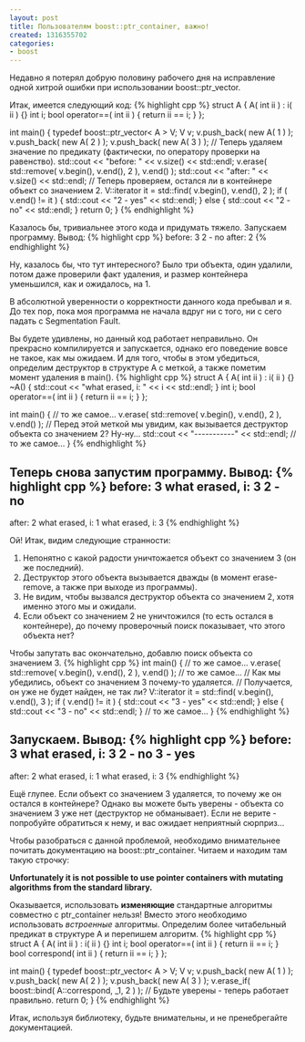 ```yaml
---
layout: post
title: Пользователям boost::ptr_container, важно!
created: 1316355702
categories:
- boost
---
```

<!--break-->
Недавно я потерял добрую половину рабочего дня на исправление одной хитрой ошибки при использовании boost::ptr_vector.

Итак, имеется следующий код:
{% highlight cpp %}
struct A {
    A( int ii ) : i( ii ) {}
    int i;
    bool operator==( int ii ) { return ii == i; }
};

int main() {
    typedef boost::ptr_vector< A > V;
    V v;
    v.push_back( new A( 1 ) );
    v.push_back( new A( 2 ) );
    v.push_back( new A( 3 ) );
    // Теперь удаляем значение по предикату (фактически, по оператору проверки на равенство).
    std::cout << "before: " << v.size() << std::endl;
    v.erase( std::remove( v.begin(), v.end(), 2 ), 
             v.end() );
    std::cout << "after: " << v.size() << std::endl;
    // Теперь проверяем, остался ли в контейнере объект со значением 2.
    V::iterator it = std::find( v.begin(), v.end(), 2 );
    if ( v.end() != it ) {
        std::cout << "2 - yes" << std::endl;
    } else {
        std::cout << "2 - no" << std::endl;
    }
    return 0;
}
{% endhighlight %}

Казалось бы, тривиальнее этого кода и придумать тяжело. Запускаем программу. Вывод:
{% highlight cpp %}
before: 3
2 - no
after: 2
{% endhighlight %}

Ну, казалось бы, что тут интересного? Было три объекта, один удалили, потом даже проверили факт удаления, и размер контейнера уменьшился, как и ожидалось, на 1.

В абсолютной уверенности о корректности данного кода пребывал и я. До тех пор, пока моя программа не начала вдруг ни с того, ни с сего падать с Segmentation Fault.

Вы будете удивлены, но данный код работает неправильно. Он прекрасно компилируется и запускается, однако его поведение вовсе не такое, как мы ожидаем. И для того, чтобы в этом убедиться, определим деструктор в структуре А с меткой, а также пометим момент удаления в main().
{% highlight cpp %}
struct A {
    A( int ii ) : i( ii ) {}
    ~A() {
        std::cout << "what erased, i: " << i << std::endl;
    }
    int i;
    bool operator==( int ii ) { return ii == i; }
};

int main() {
    // то же самое...
    v.erase( std::remove( v.begin(), v.end(), 2 ), 
             v.end() );
    // Перед этой меткой мы увидим, как вызывается деструктор объекта со значением 2? Ну-ну...
    std::cout << "-----------" << std::endl;
    // то же самое...
}
{% endhighlight %}

Теперь снова запустим программу. Вывод:
{% highlight cpp %}
before: 3
what erased, i: 3
2 - no
----------------
after: 2
what erased, i: 1
what erased, i: 3
{% endhighlight %}

Ой! Итак, видим следующие странности:
<ol>
 <li>Непонятно с какой радости уничтожается объект со значением 3 (он же последний).</li>
 <li>Деструктор этого объекта вызывается дважды (в момент erase-remove, а также при выходе из программы).</li>
 <li>Не видим, чтобы вызвался деструктор объекта со значением 2, хотя именно этого мы и ожидали.</li>
 <li>Если объект со значением 2 не уничтожился (то есть остался в контейнере), до почему проверочный поиск показывает, что этого объекта нет?</li>
</ol>

Чтобы запутать вас окончательно, добавлю поиск объекта со значением 3.
{% highlight cpp %}
int main() {
    // то же самое...
    v.erase( std::remove( v.begin(), v.end(), 2 ), 
             v.end() );
    // то же самое...
    // Как мы убедились, объект со значением 3 почему-то удаляется.
    // Получается, он уже не будет найден, не так ли? 
    V::iterator it = std::find( v.begin(), v.end(), 3 );
    if ( v.end() != it ) {
        std::cout << "3 - yes" << std::endl;
    } else {
        std::cout << "3 - no" << std::endl;
    }
    // то же самое...
}
{% endhighlight %}

Запускаем. Вывод:
{% highlight cpp %}
before: 3
what erased, i: 3
2 - no
3 - yes
----------------
after: 2
what erased, i: 1
what erased, i: 3
{% endhighlight %}

Ещё глупее. Если объект со значением 3 удаляется, то почему же он остался в контейнере? Однако вы можете быть уверены - объекта со значением 3 уже нет (деструктор не обманывает). Если не верите - попробуйте обратиться к нему, и вас ожидает неприятный сюрприз...

Чтобы разобраться с данной проблемой, необходимо внимательнее почитать документацию на boost::ptr_container. Читаем и находим там такую строчку:

**Unfortunately it is not possible to use pointer containers with mutating algorithms from the standard library.**

Оказывается, использовать **изменяющие** стандартные алгоритмы совместно с ptr_container нельзя! Вместо этого необходимо использовать *встроенные* алгоритмы.
Определим более читабельный предикат в структуре А и перепишем алгоритм.
{% highlight cpp %}
struct A {
    A( int ii ) : i( ii ) {}
    int i;
    bool operator==( int ii ) { return ii == i; }
    bool correspond( int ii ) { return ii == i; }
};

int main() {
    typedef boost::ptr_vector< A > V;
    V v;
    v.push_back( new A( 1 ) );
    v.push_back( new A( 2 ) );
    v.push_back( new A( 3 ) );
    v.erase_if( boost::bind( A::correspond, _1, 2 ) );
    // Будьте уверены - теперь работает правильно. 
    return 0;
}
{% endhighlight %}

Итак, используя библиотеку, будьте внимательны, и не пренебрегайте документацией.
